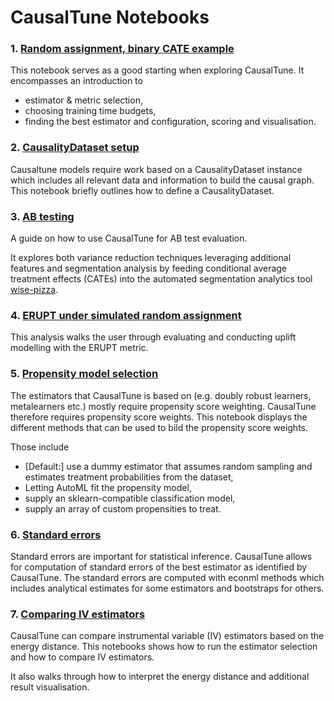# CausalTune Notebooks

### 1. [Random assignment, binary CATE example](https://github.com/transferwise/auto-causality/blob/main/notebooks/Random%20assignment%2C%20binary%20CATE%20example.ipynb)
This notebook serves as a good starting when exploring CausalTune. It encompasses an introduction to 
- estimator & metric selection, 
- choosing training time budgets,
- finding the best estimator and configuration, scoring and visualisation.


### 2. [CausalityDataset setup](https://github.com/transferwise/auto-causality/blob/main/notebooks/CausalityDataset%20setup.ipynb)
Causaltune models require work based on a CausalityDataset instance which includes all relevant data and information to build the causal graph. This notebook briefly outlines how to define a CausalityDataset.

### 3. [AB testing](https://github.com/transferwise/auto-causality/blob/main/notebooks/AB%20testing.ipynb)

A guide on how to use CausalTune for AB test evaluation.

It explores both variance reduction techniques leveraging additional features and segmentation analysis by feeding conditional average treatment effects (CATEs) into the automated segmentation analytics tool [wise-pizza](https://github.com/transferwise/wise-pizza/).


### 4. [ERUPT under simulated random assignment](https://github.com/transferwise/auto-causality/blob/main/notebooks/ERUPT%20under%20simulated%20random%20assignment.ipynb)

This analysis walks the user through evaluating and conducting uplift modelling with the ERUPT metric. 

### 5. [Propensity model selection](https://github.com/transferwise/auto-causality/blob/main/notebooks/Propensity%20Model%20Selection.ipynb)

The estimators that CausalTune is based on (e.g. doubly robust learners, metalearners etc.) mostly require propensity score weighting. CausalTune therefore requires propensity score weights. This notebook displays the different methods that can be used to bild the propensity score weights.

Those include 
   - [Default:] use a dummy estimator that assumes random sampling and estimates treatment probabilities from the dataset,
   - Letting AutoML fit the propensity model,
   - supply an sklearn-compatible classification model,
   - supply an array of custom propensities to treat.

### 6. [Standard errors](https://github.com/transferwise/auto-causality/blob/main/notebooks/Standard%20errors.ipynb)
Standard errors are important for statistical inference. CausalTune allows for computation of standard errors of the best estimator as identified by CausalTune. The standard errors are computed with econml methods which includes analytical estimates for some estimators and bootstraps for others. 

### 7. [Comparing IV estimators](https://github.com/transferwise/auto-causality/blob/main/notebooks/Comparing%20IV%20Estimators.ipynb)
CausalTune can compare instrumental variable (IV) estimators based on the energy distance. This notebooks shows how to run the estimator selection and how to compare IV estimators. 

It also walks through how to interpret the energy distance and additional result visualisation.



